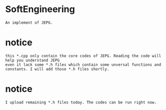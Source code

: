 # SoftEngineering
    An implement of JEPG.
    
# notice
    this *.cpp only contain the core codes of JEPG. Reading the code will help you understand JEPG
    even it lack some *.h files which contain some unversal functions and  constants. I will add those *.h files shortly.
    
# notice 
    I upload remaining *.h files today. The codes can be run right now.
 